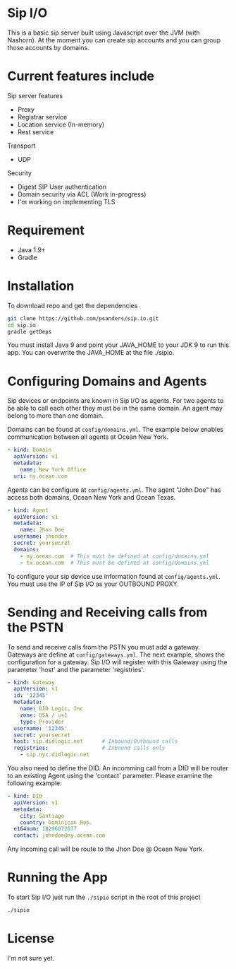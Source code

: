# Sip I/O

This is a basic sip server built using Javascript over the JVM (with Nashorn). 
At the moment you can create sip accounts and you can group those accounts by domains.

# Current features include

Sip server features

- Proxy
- Registrar service
- Location service (In-memory)
- Rest service

Transport

- UDP 

Security

- Digest SIP User authentication
- Domain security via ACL (Work in-progress)
- I'm working on implementing TLS

# Requirement

* Java 1.9+
* Gradle

# Installation

To download repo and get the dependencies

```bash
git clone https://github.com/psanders/sip.io.git
cd sip.io
gradle getDeps
```

You must install Java 9 and point your JAVA_HOME to your JDK 9 to run 
this app. You can overwrite the JAVA_HOME at the file ./sipio.

# Configuring Domains and Agents

Sip devices or endpoints are known in Sip I/O as agents. For two agents
to be able to call each other they must be in the same domain. An agent
may belong to more than one domain.

Domains can be found at `config/domains.yml`. The example below
enables communication between all agents at Ocean New York.

```yml
- kind: Domain
  apiVersion: v1
  metadata:
    name: New York Office
  uri: ny.ocean.com
```

Agents can be configure at `config/agents.yml`. The agent "John Doe" has
access both domains, Ocean New York and Ocean Texas.

```yml
- kind: Agent
  apiVersion: v1
  metadata:
    name: Jhon Doe
  username: jhondoe
  secret: yoursecret
  domains:
    - ny.ocean.com  # This must be defined at config/domains.yml
    - tx.ocean.com  # This must be defined at config/domains.yml
```

To configure your sip device use information found at `config/agents.yml`.
You must use the IP of Sip I/O as your OUTBOUND PROXY.

# Sending and Receiving calls from the PSTN

To send and receive calls from the PSTN you must add a gateway. Gateways
are define at `config/gateways.yml`. The next example, shows the configuration
for a gateway. Sip I/O will register with this Gateway using the parameter 'host'
and the parameter 'registries'.

```yml
- kind: Gateway
  apiVersion: v1
  id: '12345'
  metadata:
    name: DID Logic, Inc
    zone: USA / us1
    type: Provider
  username: '12345'
  secret: yoursecret
  host: sip.didlogic.net      # Inbound/Outbound calls
  registries:                 # Inbound calls only
    - sip.nyc.didlogic.net
```

You also need to define the DID. An incomming call from a DID will be router
to an existing Agent using the 'contact' parameter. Please examine the 
following example:

```yml
- kind: DID
  apiVersion: v1
  metadata:
    city: Santiago
    country: Dominican Rep.
  e164num: 18296072077
  contact: johndoe@ny.ocean.com
```

Any incoming call will be route to the Jhon Doe @ Ocean New York.

# Running the App

To start Sip I/O just run the `./sipio` script in the root of this 
project

```bash
./sipio
```

# License

I'm not sure yet.
